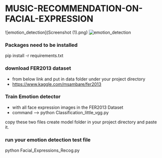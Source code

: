# MUSIC-RECOMMENDATION-ON-FACIAL-EXPRESSION

![emotion_detection](Screenshot (1).png)
![emotion_detection](https://drive.google.com/file/d/1_zwfHdYkNwqZF8EpDcfl191SH51uQbLd/view?usp=sharing)


### Packages need to be installed
pip install -r requirements.txt

### download FER2013 dataset
- from below link and put in data folder under your project directory
- https://www.kaggle.com/msambare/fer2013

### Train Emotion detector
- with all face expression images in the FER2013 Dataset
- command --> python Classification_little_vgg.py



copy these two files create model folder in your project directory and paste it.

### run your emotion detection test file
python Facial_Expressions_Recog.py
